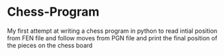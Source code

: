# Chess-Program
My first attempt at writing a chess program in python to read intial position from FEN file and follow moves from PGN file and print the final position of the pieces on the chess board
